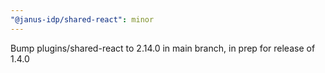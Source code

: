 ```yaml
---
"@janus-idp/shared-react": minor
---
```


Bump plugins/shared-react to 2.14.0 in main branch, in prep for release of 1.4.0

